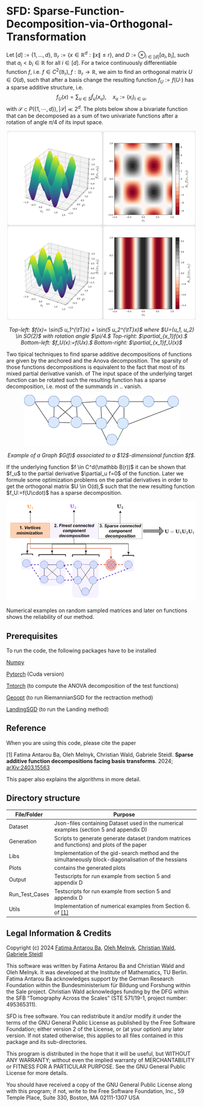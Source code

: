 # SFD: Sparse-Function-Decomposition-via-Orthogonal-Transformation

 Let $[d]:=\{1, \ldots, d\},$ $\mathbb B_r:= \{x \in \mathbb R^d: \|x\| \le r\},$ and $D:=\otimes_{i \in [d]} [a_i, b_i],$ such that $a_i < b_i \in \mathbb R$ for all $i \in [d]$. For a twice continuously differentiable function $f$, i.e. $f \in C^2(\mathbb B_r), f: \mathbb B_r \rightarrow \mathbb R,$ we aim to find an orthogonal matrix $U \in O(d),$ such that after a basis change the resulting function $f_U:= f(U\cdot)$ has a sparse additive structure, i.e.
    $$f_U(x) = \sum_{u \in S} \tilde f_u(x_u) , \quad x_u := (x_i)_{i \in u},$$
with $\mathcal{S} \subset P\left(\{1, \cdots, d\}\right), |\mathcal{S}|\ll 2^d$. The plots below show a bivariate function that can be decomposed as a sum of two univariate functions after a rotation of angle $\pi/4$ of its input space.
<p align="center">
<img src="https://github.com/fatima0111/Sparse-Function-Decomposition-via-Orthogonal-Transformation/blob/main/Plots/Bivariate_functions/all_f2.png" width="500" height="500">
</p>
<p align="center"> 
    <em>Top-left: $f(x)= \sin(5 u_1^{\tT}x) + \sin(5 u_2^{\tT}x)$ where $U=(u_1, u_2) \in SO(2)$  with rotation angle $\pi/4.$ Top-right: $\partial_{x_1}f(x).$ Bottom-left: $f_U(x):=f(Ux).$ Bottom-right: $\partial_{x_1}f_U(x)$ </em>
</p>
Two tipical techniques to find sparse additive decompositions of functions are given by the anchored and the Anova decomposition. The sparsity of those functions decompositions is equivalent to the fact that most of its mixed partial derivative vanish. of The input space of the underlying target function can be rotated such the resulting function 
has a sparse decomposition, i.e. most of the summands in .. vanish. 
<p align="center">
<img src="https://github.com/fatima0111/Sparse-Function-Decomposition-via-Orthogonal-Transformation/blob/main/Plots/example_graph.png">
</p>
<p align="center"> 
    <em>Example of a Graph $G(f)$ associated to a $12$-dimensional function $f$.</em>
</p>
If the underlying function $f \in C^d(\mathbb B(r))$ it can be shown that $f_u$ to the partial derivative $\partial_u f=0$ of the function. Later we formule some optimization problems on the partial derivatives in order to get the orthogonal matrix $U \in O(d),$ such that the new resulting function $f_U:=f(U\cdot)$ has a sparse decomposition. 
<p align="center">
<img src="https://github.com/fatima0111/Sparse-Function-Decomposition-via-Orthogonal-Transformation/blob/main/Plots/3_step_optimization.png">
</p>
Numerical examples on random sampled matrices and later on functions shows the reliability of our method.

## Prerequisites
To run the code, the following packages have to be installed

 [Numpy](https://numpy.org/citing-numpy/)
 
 [Pytorch](https://pytorch.org/) (Cuda version)
 
 [Tntorch](https://tntorch.readthedocs.io/en/latest/) (to compute the ANOVA decomposition of the test functions)
 
 [Geoopt](https://geoopt.readthedocs.io/en/latest/manifolds.html) (to run RiemannianSGD for the rectraction method)
 
 [LandingSGD](https://github.com/pierreablin/landing) (to run the Landing method)
 

## Reference

When you are using this code, please cite the paper

<a id="1">[1]</a> Fatima Antarou Ba, Oleh Melnyk, Christian Wald, Gabriele Steidl. **Sparse additive function decompositions facing basis transforms**. 
2024; [arXiv:2403.15563](https://arxiv.org/abs/2403.15563) 

This paper also explains the algorithms in more detail.

## Directory structure

| File/Folder      | Purpose                                                                                             |
| -------------    |-----------------------------------------------------------------------------------------------------|   
| Dataset          | Json-files containing Dataset used in the numerical examples (section 5 and appendix D)             |
| Generation       | Scripts to generate generate dataset (random matrices and functions) and plots of the paper         |
| Libs             | Implementation of the gid-search method and the simultaneously block-diagonalisation of the hessians|
| Plots            | contains the generated plots                                                                        |
| Output           | Testscripts for run example from section 5 and appendix D                                           |  
| Run_Test_Cases   | Testscripts for run example from section 5 and appendix D                                           |  
| Utils            | Implementation of numerical examples from Section 6. of [[1]](#1)                                   |


## Legal Information & Credits

Copyright (c) 2024 [Fatima Antarou Ba](https://www.tu.berlin/imageanalysis/ueber-uns/team), [Oleh Melnyk](https://olehmelnyk.xyz/), [Christian Wald](https://www.tu.berlin/imageanalysis/ueber-uns/team), [Gabriele Steidl](https://page.math.tu-berlin.de/~steidl/)

This software was written by Fatima Antarou Ba and Christian Wald and Oleh Melnyk. It was developed at the Institute of Mathematics, TU Berlin. Fatima Antarou Ba acknowledges support by the German Research Foundation within the Bundesministerium für Bildung und Forshung within the Sale project. Christian Wald acknowledges funding by the DFG within the SFB “Tomography Across the Scales” (STE 571/19-1, project
number: 495365311).

SFD is free software. You can redistribute it and/or modify it under the terms of the GNU General Public License as published by the Free Software Foundation; either version 2 of the License, or (at your option) any later version. If not stated otherwise, this applies to all files contained in this package and its sub-directories.

This program is distributed in the hope that it will be useful, but WITHOUT ANY WARRANTY; without even the implied warranty of MERCHANTABILITY or FITNESS FOR A PARTICULAR PURPOSE. See the GNU General Public License for more details.

You should have received a copy of the GNU General Public License along with this program; if not, write to the Free Software Foundation, Inc., 59 Temple Place, Suite 330, Boston, MA 02111-1307 USA
